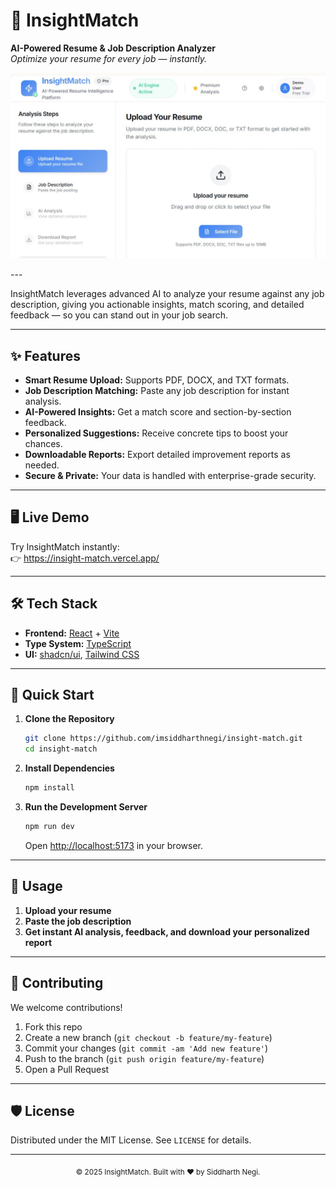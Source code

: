 # 🚀 InsightMatch

**AI-Powered Resume & Job Description Analyzer**  
_Optimize your resume for every job — instantly._
<p align="center">
  <img src="src/InsightMatch.jpg" alt="InsightMatch Screenshot" width="800"/>
</p>
---

InsightMatch leverages advanced AI to analyze your resume against any job description, giving you actionable insights, match scoring, and detailed feedback — so you can stand out in your job search.

---

## ✨ Features

- **Smart Resume Upload:** Supports PDF, DOCX, and TXT formats.
- **Job Description Matching:** Paste any job description for instant analysis.
- **AI-Powered Insights:** Get a match score and section-by-section feedback.
- **Personalized Suggestions:** Receive concrete tips to boost your chances.
- **Downloadable Reports:** Export detailed improvement reports as needed.
- **Secure & Private:** Your data is handled with enterprise-grade security.

---

## 🖥️ Live Demo

Try InsightMatch instantly:  
👉 https://insight-match.vercel.app/

---

## 🛠️ Tech Stack

- **Frontend:** [React](https://react.dev/) + [Vite](https://vitejs.dev/)
- **Type System:** [TypeScript](https://www.typescriptlang.org/)
- **UI:** [shadcn/ui](https://ui.shadcn.com/), [Tailwind CSS](https://tailwindcss.com/)

---

## 🚦 Quick Start

1. **Clone the Repository**
   ```bash
   git clone https://github.com/imsiddharthnegi/insight-match.git
   cd insight-match
   ```

2. **Install Dependencies**
   ```bash
   npm install
   ```

3. **Run the Development Server**
   ```bash
   npm run dev
   ```
   Open [http://localhost:5173](http://localhost:5173) in your browser.

---

## 📝 Usage

1. **Upload your resume**
2. **Paste the job description**
3. **Get instant AI analysis, feedback, and download your personalized report**

---

## 💼 Contributing

We welcome contributions!  
1. Fork this repo
2. Create a new branch (`git checkout -b feature/my-feature`)
3. Commit your changes (`git commit -am 'Add new feature'`)
4. Push to the branch (`git push origin feature/my-feature`)
5. Open a Pull Request

---

## 🛡️ License

Distributed under the MIT License. See `LICENSE` for details.

---


<p align="center">
  <sub>© 2025 InsightMatch. Built with ❤️ by Siddharth Negi.</sub>
</p>

